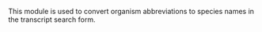 This module is used to convert organism abbreviations to species names in the transcript search form.
